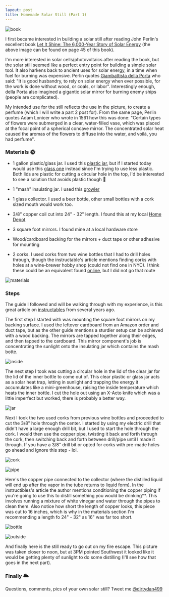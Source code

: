 ```yaml
---
layout: post
title: Homemade Solar Still (Part 1)
---
```


![book](/img/homemade_still_1/book_image.jpg)

I first became interested in building a solar still after reading John Perlin's excellent book [Let It Shine: The 6,000-Year Story of Solar Energy](https://www.amazon.com/Let-Shine-000-Year-Story-Energy/dp/1608681327) (the above image can be found on page 45 of this book).

I'm more interested in solar cells/photovoltaics after reading the book, but the solar still seemed like a perfect entry point for building a simple solar tool. It also harkens back to ancient uses for solar energy, in a time when fuel for burning was  expensive. Perlin quotes [Giambattista della Porta](https://en.wikipedia.org/wiki/Giambattista_della_Porta) who said:
"It is good husbandry, to rely on solar energy when ever possible, for the work is done without wood, or coals, or labor". Interestingly enough, della Porta also imagined a gigantic solar mirror for burning enemy ships (people are complicated).

My intended use for the still reflects the use in the picture, to create a perfume (which I will write a part 2 post for). From the same page, Perlin quotes Adam Lonicer who wrote in 1561 how this was done: "Certain types of flowers were submerged in a clear, water-filled vase, which was placed at the focal point of a spherical concave mirror. The concentrated solar heat caused the aromas of the flowers to diffuse into the water, and voilà, you had perfume".

### Materials 🌞

* 1 gallon plastic/glass jar. I used this [plastic jar](https://www.amazon.com/gp/product/B06WWBR13B/ref=ppx_od_dt_b_asin_title_o00_s00?ie=UTF8&psc=1), but if I started today would use this [glass one](https://www.amazon.com/Empty-Gallon-Airtight-Leakproof-Plastic/dp/B075JR6H11/ref=sr_1_1_sspa?s=home-garden&ie=UTF8&qid=1548533524&sr=1-1-spons&keywords=1+gallon+glass+jar&psc=1) instead since I'm trying to use less plastic. Both lids are plastic for cutting a circular hole in the top, I'd be interested to see a solution that avoids plastic though 🤔

* 1 "mash" insulating jar. I used this [growler](https://www.amazon.com/gp/product/B01GUIMD9Q/ref=ppx_yo_dt_b_asin_title_o09__o00_s00?ie=UTF8&psc=1)

* 1 glass collector. I used a beer bottle, other small bottles with a cork sized mouth would work too.

* 3/8" copper coil cut into 24" - 32" length. I found this at my local [Home Depot](https://www.homedepot.com/p/3-8-in-OD-x-10-ft-Copper-Soft-Refrigeration-Coil-3-8-R-10RE/203654362?MERCH=REC-_-PIPHorizontal2_rr-_-202287075-_-203654362-_-N)

* 3 square foot mirrors. I found mine at a local hardware store

* Wood/cardboard backing for the mirrors + duct tape or other adhesive for mounting

* 2 corks. I used corks from two wine bottles that I had to drill holes through, though the instructable's article mentions finding corks with holes at a wine-brewer hobby shop (could not find one in NYC). I think these could be an equivalent found [online](https://www.widgetco.com/7-cork-stoppers-cork-extra-drilled-hole-3-8-inch), but I did not go that route

![materials](/img/homemade_still_1/material.jpg)

### Steps

The guide I followed and will be walking through with my experience, is this great article on [instructables](https://www.instructables.com/id/Build-a-simple-solar-still/) from several years ago.

The first step I started with was mounting the square foot mirrors on my backing surface. I used the leftover cardboard from an Amazon order and duct tape, but as the other guide mentions a sturdier setup can be achieved with a wood backing. The mirrors are tapped together along their edges, and then tapped to the cardboard. This mirror component's job is concentrating the sunlight onto the insulating jar which contains the mash botte.

![inside](/img/homemade_still_1/still_inside.jpg)

The next step I took was cutting a circular hole in the lid of the clear jar for the lid of the inner bottle to come out of. This clear plastic or glass jar acts as a solar heat trap, letting in sunlight and trapping the energy it accumulates like a mini-greenhouse, raising the inside temperature which heats the inner bottle. I cut the hole out using an X-Acto knife which was a little imperfect but worked, there is probably a better way.

![jar](/img/homemade_still_1/plastic_jar.jpg)

Next I took the two used corks from previous wine bottles and proceeded to cut the 3/8" hole through the center. I started by using my electric drill that didn't have a large enough drill bit, but I used to start the hole through the cork. I would then use the copper pipe, twisting it back and forth through the cork, then switching back and forth between drill/pipe until I made it through. If you have a 3/8" drill bit or opted for corks with pre-made holes go ahead and ignore this step - lol.

![cork](/img/homemade_still_1/cork.jpg)

![pipe](/img/homemade_still_1/copper_pipe.jpg)

Here's the copper pipe connected to the collector (where the distilled liquid will end up after the vapor in the tube returns to liquid form). In the instructibles's article the author mentions conditioning the copper piping if you're going to use this to distill something you would be drinking**. This involves running a mixture of white vinegar and water through the pipes to clean them. Also notice how short the length of copper looks, this piece was cut to 16 inches, which is why in the materials section I'm recommending a length fo 24" - 32" as 16" was far too short.

![bottle](/img/homemade_still_1/bottle.jpg)

![outside](/img/homemade_still_1/still_outside.jpg)

And finally here is the still ready to go out on my fire escape. This picture was taken closer to noon, but at 3PM pointed Southwest it looked like it would be getting plenty of sunlight to do some distilling (I'll see how that goes in the next part).


### Finally 🌥
 
Questions, comments, pics of your own solar still? Tweet me [@dirtydan499](https://twitter.com/dirtydan499)
